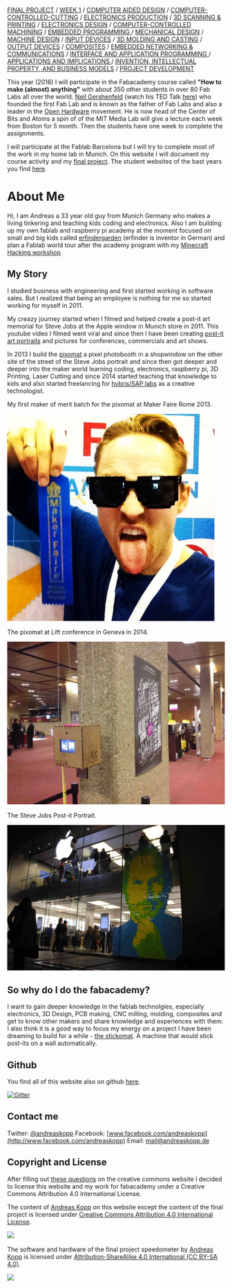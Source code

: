 

[FINAL PROJECT](final) / [WEEK 1](week1) / [COMPUTER AIDED DESIGN](week2) / [COMPUTER-CONTROLLED-CUTTING](week3) / [ELECTRONICS PRODUCTION](week4) / [3D SCANNING & PRINTING](week5) / [ELECTRONICS DESIGN](week6)  / [COMPUTER-CONTROLLED MACHINING](week7) / [EMBEDDED PROGRAMMING ](week8) / [MECHANICAL DESIGN](week9) / [MACHINE DESIGN](week10) / [INPUT DEVICES](week11) / [3D MOLDING AND CASTING](week12) / [OUTPUT DEVICES](week13) /  [COMPOSITES](week14) / [EMBEDDED NETWORKING & COMMUNICATIONS](week15) / [INTERFACE AND APPLICATION PROGRAMMING ](week16) / [APPLICATIONS AND IMPLICATIONS ](week17) / [INVENTION, INTELLECTUAL PROPERTY, AND BUSINESS MODELS](week18) / [PROJECT DEVELOPMENT ](week19)  

				
	
This year (2016) I will participate in the Fabacademy course called **"How to make (almost) anything"** with about 350 other students in over 80 Fab Labs all over the world. [Neil Gershenfeld](https://de.wikipedia.org/wiki/Neil_Gershenfeld) (watch his TED Talk [here](https://www.ted.com/talks/neil_gershenfeld_on_fab_labs)) who founded the first Fab Lab and is known as the father of Fab Labs and also a leader in the [Open Hardware](https://de.wikipedia.org/wiki/Open-Source-Hardware) movement. He is now head of the Center of Bits and Atoms a spin of of the MIT Media Lab will give a lecture each week from Boston for 5 month. Then the students have one week to complete the assignments.

I will participate at the Fablab Barcelona but I will try to complete most of the work in my home lab in Munich. On this website I will document my course activity and my [final project](final). The student websites of the bast years you find [here](http://archive.fabacademy.org/).

# About Me


Hi, I am Andreas a 33 year old guy from Munich Germany who makes a living tinkering and teaching kids coding and electronics. Also I am building up my own fablab and raspberry pi academy at the moment focused on small and big kids called [erfindergarden](http://www.erfindergarden.de) (erfinder is inventor in German) and plan a Fablab world tour after the academy program with my [Minecraft Hacking workshop](https://raspi-grundlagen-wien.eventbrite.de)



## My Story

I studied business with engineering and first started working in software sales. But I realized that being an employee is nothing for me so started working for myself in 2011.

My creazy journey started when I filmed and helped create a post-it art memorial for Steve Jobs at the Apple window in Munich store in 2011. This youtube video I filmed went viral and since then I have been creating [post-it art portraits](http://www.postitartcreators.com) and pictures for conferences, commercials and art shows. 

In 2013 I build the [pixomat](http://www.pixomat.co) a pixel photobooth in a shopwindow on the other site of the street of the Steve Jobs portrait and since then got deeper and deeper into the maker world learning coding, electronics, raspberry pi, 3D Printing, Laser Cutting and since 2014 started teaching that knowledge to kids and also started freelancing for [hybris/SAP labs](http://labs.hybris.com) as a creative technologist.

  


My first maker of merit batch for the pixomat at Maker Faire Rome 2013.

![](makerofmerit.jpg)

The pixomat at Lift conference in Geneva in 2014.

![](pixomat.jpg)

The Steve Jobs Post-it Portrait.

![](steve_jobs.jpg)


## So why do I do the fabacademy?

I want to gain deeper knowledge in the fablab technolgies, especially electronics, 3D Design, PCB making, CNC milling, molding, composites and get to know other makers and share knowledge and experiences with them.  I also think it is a good way to focus my energy on a project I have been dreaming to build for a while - [the stickomat](final). A machine that would stick post-its on a wall automatically.



## Github

You find all of this website also on github [here](https://github.com/ARKopp/fabacademy2016). 

[![Gitter](https://badges.gitter.im/ARKopp/fabacademy2016.svg)](https://gitter.im/ARKopp/fabacademy2016?utm_source=badge&utm_medium=badge&utm_campaign=pr-badge)


## Contact me

Twitter: [@andreaskopp](http://www.twitter.com/andreaskopp)
Facebook: [www.facebook.com/andreaskopp](http://www.facebook.com/andreaskopp)
Email: [mail@andreaskopp.de](mailto:mail@andreaskopp.de)
 

## Copyright and License

After filling out [these questions](https://creativecommons.org/choose/) on the creative commons website I decided to license this website and my work for fabacademy under a Creative Commons Attribution 4.0 International License.


The content of [Andreas Kopp](bit.ly/fab16-andreas) on this website except the content of the final project is licensed under [Creative Commons Attribution 4.0 International License](http://creativecommons.org/licenses/by/4.0/).


![](https://i.creativecommons.org/l/by/4.0/88x31.png)

The software and hardware of the final project speedometer by [Andreas Kopp](bit.ly/fab16-fabspeed) is licensed under [Attribution-ShareAlike 4.0 International (CC BY-SA 4.0)](http://creativecommons.org/licenses/by-sa/4.0/).


![](https://i.creativecommons.org/l/by-sa/4.0/88x31.png)



